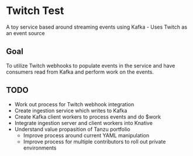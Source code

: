 # Twitch Test
A toy service based around streaming events using Kafka - Uses Twitch as an event source

## Goal
To utilize Twitch webhooks to populate events in the service and have consumers read from Kafka and perform work on the events.

## TODO
* Work out process for Twitch webhook integration
* Create ingestion service which writes to Kafka
* Create Kafka client workers to process events and do $work
* Integrate ingestion server and client workers into Knative
* Understand value propasition of Tanzu portfolio
  * Improve process around current YAML manipulation
  * Improve process for multiple contributors to roll out private environments
